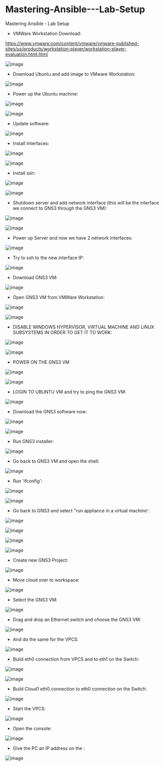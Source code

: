 # Mastering-Ansible---Lab-Setup
Mastering Ansible - Lab Setup


- VMWare Workstation Download:

https://www.vmware.com/content/vmware/vmware-published-sites/us/products/workstation-player/workstation-player-evaluation.html.html

![image](https://github.com/bowlercbtlabs/Mastering-Ansible---Lab-Setup/assets/120626722/1f99e2b1-d169-4bbe-abb4-f57f87213300)

- Download Ubuntu and add image to VMware Workstation:

![image](https://github.com/bowlercbtlabs/Mastering-Ansible---Lab-Setup/assets/120626722/f3cceb54-5a9d-4d3d-bdfb-d30c9472f827)


- Power up the Ubuntu machine:

![image](https://github.com/bowlercbtlabs/Mastering-Ansible---Lab-Setup/assets/120626722/83536d98-963a-4848-85e5-2e5371aa098c)

![image](https://github.com/bowlercbtlabs/Mastering-Ansible---Lab-Setup/assets/120626722/ac1e27c0-f412-42e8-b851-04a4a6900a35)

- Update software:

![image](https://github.com/bowlercbtlabs/Mastering-Ansible---Lab-Setup/assets/120626722/3390d103-9dcb-4b8c-8081-9a8ba577c9d8)

- Install Interfaces: 

![image](https://github.com/bowlercbtlabs/Mastering-Ansible---Lab-Setup/assets/120626722/6eb93892-0d9e-4d50-b925-f8a0e52fad99)

![image](https://github.com/bowlercbtlabs/Mastering-Ansible---Lab-Setup/assets/120626722/5fd97ba1-b41c-4b0a-983d-60cc52bd7398)

- Install ssh:

![image](https://github.com/bowlercbtlabs/Mastering-Ansible---Lab-Setup/assets/120626722/ed9be7de-bfa1-48df-b60f-c63ea01b64b0)

![image](https://github.com/bowlercbtlabs/Mastering-Ansible---Lab-Setup/assets/120626722/f67a68ec-2324-4d65-b68c-ceb58f5dc40f)

- Shutdown server and add network interface (this will be the interface we connect to GNS3 through the GNS3 VM):

![image](https://github.com/bowlercbtlabs/Mastering-Ansible---Lab-Setup/assets/120626722/4e9262e1-c7a5-4d3f-9fde-eadb0679a518)

![image](https://github.com/bowlercbtlabs/Mastering-Ansible---Lab-Setup/assets/120626722/5b075498-82a9-43ec-bde8-57860ed5b9af)

- Power up Server and now we have 2 network interfaces:

![image](https://github.com/bowlercbtlabs/Mastering-Ansible---Lab-Setup/assets/120626722/c17ddc89-f797-4aa2-adcd-fda463b04030)

- Try to ssh to the new interface IP:

![image](https://github.com/bowlercbtlabs/Mastering-Ansible---Lab-Setup/assets/120626722/0f2328e7-4a4d-4053-92b8-7c84b5f6f908)

- Download GNS3 VM:

![image](https://github.com/bowlercbtlabs/Mastering-Ansible---Lab-Setup/assets/120626722/6b1c7ee0-819f-40d2-9333-c6321f2b4b6c)

- Open GNS3 VM from VMWare Workstation:

![image](https://github.com/bowlercbtlabs/Mastering-Ansible---Lab-Setup/assets/120626722/b83984cb-151d-46fa-81ed-c4e4b4a6c055)

![image](https://github.com/bowlercbtlabs/Mastering-Ansible---Lab-Setup/assets/120626722/eec96c97-759e-4b7e-b368-e6f75d143893)

- DISABLE WINDOWS HYPERVISOR, VIRTUAL MACHINE AND LINUX SUBSYSTEMS IN ORDER TO GET IT TO WORK:

![image](https://github.com/bowlercbtlabs/Mastering-Ansible---Lab-Setup/assets/120626722/15d6cec3-11d6-4235-8677-5b4077e20470)

![image](https://github.com/bowlercbtlabs/Mastering-Ansible---Lab-Setup/assets/120626722/97f75391-a7ee-4b62-b937-88b952452d28)

- POWER ON THE GNS3 VM

![image](https://github.com/bowlercbtlabs/Mastering-Ansible---Lab-Setup/assets/120626722/c1f92480-fb3c-4074-8d87-b89db356e3b7)

![image](https://github.com/bowlercbtlabs/Mastering-Ansible---Lab-Setup/assets/120626722/811d6b97-7660-481a-bde1-1408bb0b09e4)

- LOGIN TO UBUNTU VM and try to ping the GNS3 VM:

![image](https://github.com/bowlercbtlabs/Mastering-Ansible---Lab-Setup/assets/120626722/0497cd4d-68d0-4f21-81b3-3c19db639767)

- Download the GNS3 software now:

![image](https://github.com/bowlercbtlabs/Mastering-Ansible---Lab-Setup/assets/120626722/5cd96db3-9bf8-43fa-8c01-a758b5f8b17b)

![image](https://github.com/bowlercbtlabs/Mastering-Ansible---Lab-Setup/assets/120626722/838190b9-57e3-463e-aef3-82f5a6a05dcc)

- Run GNS3 installer:

![image](https://github.com/bowlercbtlabs/Mastering-Ansible---Lab-Setup/assets/120626722/cd60d6f5-756e-4493-8d0c-bd779b517adf)

- Go back to GNS3 VM and open the shell:

![image](https://github.com/bowlercbtlabs/Mastering-Ansible---Lab-Setup/assets/120626722/368dcd24-7fe9-4fab-bccf-66fb51d33e61)

- Run 'ifconfig':

![image](https://github.com/bowlercbtlabs/Mastering-Ansible---Lab-Setup/assets/120626722/8aa98879-9557-4d5a-9332-03bb01a3ee15)

![image](https://github.com/bowlercbtlabs/Mastering-Ansible---Lab-Setup/assets/120626722/a53fe80c-2cb7-4d2d-80af-ce4f989753f2)

- Go back to GNS3 and select "run appliance in a virtual machine':

![image](https://github.com/bowlercbtlabs/Mastering-Ansible---Lab-Setup/assets/120626722/80bfc77d-e9b6-4467-ada0-2fdf688fe9a4)

![image](https://github.com/bowlercbtlabs/Mastering-Ansible---Lab-Setup/assets/120626722/296297f3-7038-4b79-be80-c6d9b8db0ee3)

![image](https://github.com/bowlercbtlabs/Mastering-Ansible---Lab-Setup/assets/120626722/16928ef8-4468-4bdd-8647-282f66171369)

![image](https://github.com/bowlercbtlabs/Mastering-Ansible---Lab-Setup/assets/120626722/2815357c-a51c-46c1-a30e-ac05035e674a)

- Create new GNS3 Project:

![image](https://github.com/bowlercbtlabs/Mastering-Ansible---Lab-Setup/assets/120626722/afed356d-a0f0-40fd-8aa5-d034f17fbe1f)

- Move cloud over to workspace:

![image](https://github.com/bowlercbtlabs/Mastering-Ansible---Lab-Setup/assets/120626722/770ba92e-687d-42bc-ac43-ed3713d40964)

- Select the GNS3 VM:

![image](https://github.com/bowlercbtlabs/Mastering-Ansible---Lab-Setup/assets/120626722/56d75a99-dd34-4c63-a8ae-e6403e718441)

- Drag and drop an Ethernet switch and choose the GNS3 VM:

![image](https://github.com/bowlercbtlabs/Mastering-Ansible---Lab-Setup/assets/120626722/e711f1c6-436c-4ed2-98bd-bc6e512f6455)

- And do the same for the VPCS:

![image](https://github.com/bowlercbtlabs/Mastering-Ansible---Lab-Setup/assets/120626722/7a08c2a9-88d0-4ba9-a298-c410c7d4e95d)

- Build eth0 connection from VPCS and to eth1 on the Switch:

![image](https://github.com/bowlercbtlabs/Mastering-Ansible---Lab-Setup/assets/120626722/8d8f4fc7-e98d-460e-99a4-2751345c8423)

![image](https://github.com/bowlercbtlabs/Mastering-Ansible---Lab-Setup/assets/120626722/0911c97b-9c60-444c-ab7a-08677a4fd859)

- Build Cloud1 eth0 connection to eth0 connection on the Switch:

![image](https://github.com/bowlercbtlabs/Mastering-Ansible---Lab-Setup/assets/120626722/4c1bedc1-adc8-40f4-94be-92ae84ad1bf4)

- Start the VPCS:

![image](https://github.com/bowlercbtlabs/Mastering-Ansible---Lab-Setup/assets/120626722/50f86ca5-b4a4-4e51-b4c7-f580a6bb9f2d)

- Open the console:

![image](https://github.com/bowlercbtlabs/Mastering-Ansible---Lab-Setup/assets/120626722/0ba04c9b-4baa-4c2c-85d5-b6a35b357f44)

- Give the PC an IP address on the :

![image](https://github.com/bowlercbtlabs/Mastering-Ansible---Lab-Setup/assets/120626722/b42c9109-ee84-4ed9-95c2-9618e41eeb0f)



